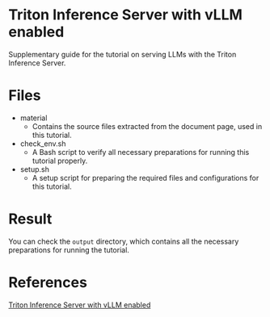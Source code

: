 # Triton Inference Server with vLLM enabled
Supplementary guide for the tutorial on serving LLMs with the Triton Inference Server.

# Files
- material
  - Contains the source files extracted from the document page, used in this tutorial.
- check_env.sh
  - A Bash script to verify all necessary preparations for running this tutorial properly.
- setup.sh
  - A setup script for preparing the required files and configurations for this tutorial.

# Result
You can check the `output` directory, which contains all the necessary preparations for running the tutorial.

# References
[Triton Inference Server with vLLM enabled](https://docs.rbln.ai/tutorial/advanced/llm_serving_vllm.html#triton-inference-server-with-vllm-enabled)
